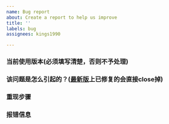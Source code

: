 ```yaml
---
name: Bug report
about: Create a report to help us improve
title: ''
labels: bug
assignees: kings1990

---
```


### 当前使用版本(必须填写清楚，否则不予处理)



### 该问题是怎么引起的？**([最新版](https://search.maven.org/search?q=kings-rap2-generator)上已修复的会直接**close**掉)**



### 重现步骤



### 报错信息
